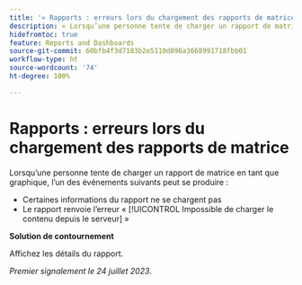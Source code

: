 ```yaml
---
title: '« Rapports : erreurs lors du chargement des rapports de matrice »'
description: « Lorsqu’une personne tente de charger un rapport de matrice, des problèmes peuvent se produire. »
hidefromtoc: true
feature: Reports and Dashboards
source-git-commit: 60bfb4f3d7183b2e5110d896a3668991718fbb01
workflow-type: ht
source-wordcount: '74'
ht-degree: 100%

---
```



# Rapports : erreurs lors du chargement des rapports de matrice

Lorsqu’une personne tente de charger un rapport de matrice en tant que graphique, l’un des événements suivants peut se produire :

* Certaines informations du rapport ne se chargent pas
* Le rapport renvoie l’erreur « [!UICONTROL Impossible de charger le contenu depuis le serveur] »

**Solution de contournement**

Affichez les détails du rapport.

_Premier signalement le 24 juillet 2023._

